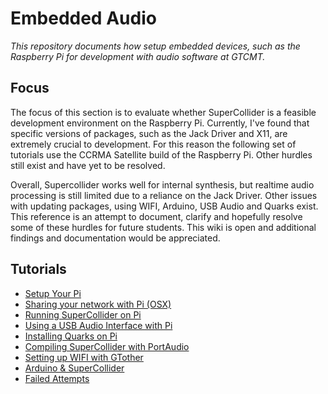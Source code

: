 # Embedded Audio

_This repository documents how setup embedded devices, such as the Raspberry Pi for development with audio software at GTCMT._

## Focus

The focus of this section is to evaluate whether SuperCollider is a feasible development environment on the Raspberry Pi. Currently, I've found that specific versions of packages, such as the Jack Driver and X11, are extremely crucial to development. For this reason the following set of tutorials use the CCRMA Satellite build of the Raspberry Pi. Other hurdles still exist and have yet to be resolved. 

Overall, Supercollider works well for internal synthesis, but realtime audio processing is still limited due to a reliance on the Jack Driver. Other issues with updating packages, using WIFI, Arduino, USB Audio and Quarks exist. This reference is an attempt to document, clarify and hopefully resolve some of these hurdles for future students. This wiki is open and additional findings and documentation would be appreciated.

## Tutorials

* [Setup Your Pi](/tutorials/Setup_Your_Pi.md)
* [Sharing your network with Pi (OSX)](/tutorials/Sharing_your_network_with_Pi_(OSX).md)
* [Running SuperCollider on Pi](/tutorials/Running_SuperCollider_on_Pi.md)
* [Using a USB Audio Interface with Pi](/tutorials/Using_a_USB_Audio_Interface_with_Pi.md)
* [Installing Quarks on Pi](/tutorials/Installing_Quarks_on_Pi.md)
* [Compiling SuperCollider with PortAudio](/tutorials/Compiling_SuperCollider_with_PortAudio.md)
* [Setting up WIFI with GTother](/tutorials/Setting_up_WIFI_with_GTother.md)
* [Arduino & SuperCollider](/tutorials/Arduino_SuperCollider.md)
* [Failed Attempts](/tutorials/Failed_Attempts.md)
